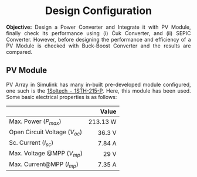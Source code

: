 
<h1 align = "center">Design Configuration</h1>

<p align = "justify"><b>Objective:</b> Design a Power Converter and Integrate it with PV Module, finally check its performance using (i) Ćuk Converter, and (ii) SEPIC Converter. However, before designing the performance and efficiency of a PV Module is checked with Buck-Boost Converter and the results are compared.</p>

## PV Module
<p align = "justify">PV Array in Simulink has many in-built pre-developed module configured, one such is the <a href = "http://www.solarhub.com/product-catalog/pv-modules/5623-1STH-215-P-1Soltech">1Soltech - 1STH-215-P</a>. Here, this module has been used. Some basic electrical properties is as follows:</p>

| | Value |
| :--- | ---: |
| Max. Power ($P_{max}$) | 213.13 W |
| Open Circuit Voltage ($V_{oc}$) | 36.3 V |
| Sc. Current ($I_{sc}$) | 7.84 A |
| Max. Voltage @MPP ($V_{mp}$) | 29 V |
| Max. Current@MPP ($I_{mp}$) | 7.35 A |